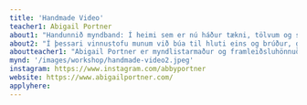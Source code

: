 ```yaml
---
title: 'Handmade Video'
teacher1: Abigail Portner
about1: "Handunnið myndband: Í heimi sem er nú háður tækni, tölvum og símum er mikilvægt að halda áfram að búa til hlutina með höndunum, jafnvel myndbandsefni!"
about2: "Í þessari vinnustofu munum við búa til hluti eins og brúður, grímur og klippimyndir til þess að búa til myndbönd. Þú munt hafa frelsi til að velja hvaða mynd af handsmíði hentar þér með fjölbreyttum efniviði, nota þætti úr náttúrunni eða endurnýttum hlutum sem finnast í kringum fjörðinn. Þegar við höfum öll búið til karakter, dýr eða mynstur munum við taka upp stutt myndband saman sem þú leikstýrir og sameinar alla þá þætti sem við höfum búið til. Þetta myndband verður síðan notað til að sýna verkin þín á sýningu sem haldin er á LungA!"
aboutteacher1: "Abigail Portner er myndlistarmaður og framleiðsluhönnuður með aðsetur í Bandaríkjunum. Hún býr til stórar gagnvirkar innsetningar með myndbönd og skúlptúr. Flest verk hennar fela í sér fjörugar stop-motions, prentuð mynstur og myndskreytingar. Abby hefur varið ferli sínum á ferðalagi sem ljósa- og framleiðsluhönnuður á tónleikaferðalagi fyrir hljómsveitir eins og John Cale og Animal Collective. Persónuleg verk hennar endurspeigla þessa reynslu og eru oft mjög létt og leikandi"
mynd: '/images/workshop/handmade-video2.jpeg'
instagram: https://www.instagram.com/abbyportner
website: https://www.abigailportner.com/
applyhere: 
---
```

